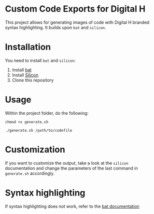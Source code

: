 # Custom Code Exports for Digital H

This project allows for generating images of code with Digital H branded syntax highlighting. It builds upon `bat` and `silicon`.

# Installation

You need to install `bat` and `silicon`:

1. Install [bat](https://github.com/sharkdp/bat)
2. Install [Silicon](https://github.com/Aloxaf/silicon)
3. Clone this repository

# Usage

Within the project folder, do the following:

```
chmod +x generate.sh
```

```
./generate.sh /path/to/codefile
```

# Customization

If you want to customize the output, take a look at the `silicon` documentation and change the parameters of the last command in `generate.sh` accordingly.

# Syntax highlighting

If syntax highlighting does not work, refer to the [bat documentation](https://github.com/sharkdp/bat#adding-new-syntaxes--language-definitions)
